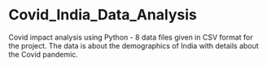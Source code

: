# Covid_India_Data_Analysis
Covid impact analysis using Python - 8 data files given in CSV format for the project. The data is about the demographics of India with details about the Covid pandemic.
